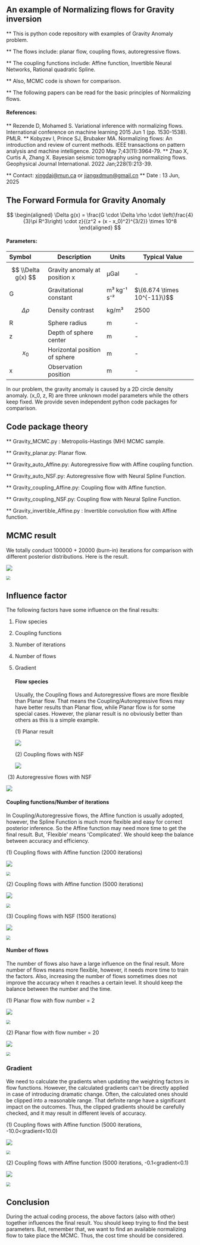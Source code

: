 ## **An example of Normalizing flows for Gravity inversion**

** This is python code repository with examples of Gravity Anomaly problem.

** The flows include: planar flow,  coupling flows,  autoregressive flows.

** The coupling functions include: Affine function, Invertible Neural Networks, Rational quadratic Spline.

** Also, MCMC code is shown for comparison.

** The following papers can be read for the basic  principles of Normalizing flows.

#### References:

** Rezende D, Mohamed S. Variational inference with normalizing flows. International conference on machine learning 2015 Jun 1 (pp. 1530-1538). PMLR.
** Kobyzev I, Prince SJ, Brubaker MA. Normalizing flows: An introduction and review of current methods. IEEE transactions on pattern analysis and machine intelligence.  2020 May 7;43(11):3964-79.
** Zhao X, Curtis A, Zhang X. Bayesian seismic tomography using normalizing flows. Geophysical Journal International. 2022 Jan;228(1):213-39.

** Contact: xingdaj@mun.ca  or jiangxdmun@gmail.cn
** Date   : 13 Jun, 2025

## The Forward Formula for Gravity Anomaly

$$
\begin{aligned}
\Delta g(x) = \frac{G \cdot \Delta \rho \cdot \left(\frac{4}{3}\pi R^3\right) \cdot z}{(z^2 + (x - x_0)^2)^{3/2}} \times 10^8
\end{aligned}
$$

#### Parameters:

| Symbol               | Description                   | Units            | Typical Value                  |
| :------------------- | ----------------------------- | ---------------- | ------------------------------ |
| $$ \\Delta g(x) $$ | Gravity anomaly at position x | µGal            | -                              |
| G                | Gravitational constant        | m³ kg⁻¹ s⁻² | $\(6.674 \times 10^{-11}\)$$ |
| $$ \Delta \rho $$ | Density contrast              | kg/m³           | 2500                           |
| R                | Sphere radius                 | m                | -                              |
| z                | Depth of sphere center        | m                | -                              |
| $$ x_0 $$      | Horizontal position of sphere | m                | -                              |
| x                | Observation position          | m                | -                              |

In our problem, the gravity anomaly is caused by a 2D circle density anomaly. (x_0, z, R) are three unknown model parameters while the others keep fixed. We provide seven independent python code packages for comparison.

## Code package theory

**  Gravity_MCMC.py :  Metropolis-Hastings (MH) MCMC sample.

** Gravity_planar.py: Planar flow.

** Gravity_auto_Affine.py: Autoregressive flow with Affine coupling function.

** Gravity_auto_NSF.py: Autoregressive flow with Neural Spline Function.

** Gravity_coupling_Affine.py: Coupling flow with Affine function.

** Gravity_coupling_NSF.py: Coupling flow with Neural Spline Function.

** Gravity_invertible_Affine.py : Invertible convolution flow with Affine function.

## MCMC result

We totally conduct 100000 + 20000 (burn-in) iterations for comparison with different posterior distributions. Here is the result.

![](Readme.assets/posterior_marginals_3params_mcmc.png)

<img src="Readme.assets/posterior_predictive_check_mcmc.png" style="zoom:67%;" />

## Influence factor

The following factors have some influence on the final results:

1. Flow species

2. Coupling functions

3. Number of iterations

4. Number of flows

5. Gradient

   #### Flow species

   Usually, the Coupling flows and Autoregressive flows are more flexible than Planar flow. That means the Coupling/Autoregressive flows may have better results than Planar flow, while Planar flow is for some special cases. However, the planar result is no obviously better than others as this is a simple example.  

   (1) Planar result

   ![](Readme.assets/posterior_marginals_3params_planar-1750099601291-3.png)

   (2) Coupling flows with NSF

   ![](Readme.assets/posterior_marginals_3params_coupling_NSF.png)

​     (3) Autoregressive flows with NSF

![](Readme.assets/posterior_marginals_3params_auto_NSF.png)    

#### Coupling functions/Number of iterations 

In Coupling/Autoregressive flows, the Affine function is usually adopted, however, the Spline Function is much more flexible and easy for correct posterior inference. So the Affine function may need more time to get the final result. But, 'Flexible' means 'Complicated'. We should keep the balance between accuracy and efficiency.

(1) Coupling flows with Affine function (2000 iterations)

![](Readme.assets/posterior_marginals_3params_2000.png)

<img src="Readme.assets/posterior_predictive_check_2000.png" style="zoom:67%;" />

(2) Coupling flows with Affine function (5000 iterations)

![](Readme.assets/posterior_marginals_3params_5000.png)

<img src="Readme.assets/posterior_predictive_check_5000.png" style="zoom: 67%;" />

(3) Coupling flows with NSF (1500 iterations)

![](Readme.assets/posterior_marginals_3params_1500.png)

<img src="Readme.assets/posterior_predictive_check_1500.png" style="zoom:67%;" />

#### Number of flows

The number of flows also have a large influence on the final result. More number of flows means more flexible, however, it needs more time to train the factors.  Also, increasing the number of flows sometimes does not improve the accuracy when it reaches a certain level. It should keep the balance between the number and the time. 

(1) Planar flow with flow number = 2

![](Readme.assets/posterior_marginals_3params_2.png)

<img src="Readme.assets/posterior_predictive_check_2.png" style="zoom:67%;" />

(2) Planar flow with flow number  = 20

![](Readme.assets/posterior_marginals_3params_20.png)

<img src="Readme.assets/posterior_predictive_check_20.png" style="zoom:67%;" />

### Gradient

We need to calculate the gradients when updating the weighting factors in flow functions. However, the calculated gradients can't be directly applied in case of introducing  dramatic change. Often, the calculated ones should be clipped into a reasonable range. That definite range have a significant impact on the outcomes. Thus, the clipped gradients should be carefully checked, and it may result in different levels of accuracy. 

(1) Coupling flows with Affine function (5000 iterations,  -10.0<gradient<10.0) 

![](Readme.assets/posterior_marginals_3params_10.png)

<img src="Readme.assets/posterior_predictive_check_10.png" style="zoom:67%;" />

(2) Coupling flows with Affine function (5000 iterations,  -0.1<gradient<0.1) 

![](Readme.assets/posterior_marginals_3params_0.1.png)

<img src="Readme.assets/posterior_predictive_check_0.1.png" style="zoom:67%;" />

## Conclusion

During the actual coding process, the above factors (also with other) together influences the final result. You should keep trying to find the best parameters. But, remember that, we want to find an available normalizing flow to take place the MCMC. Thus, the cost time should be considered.  
